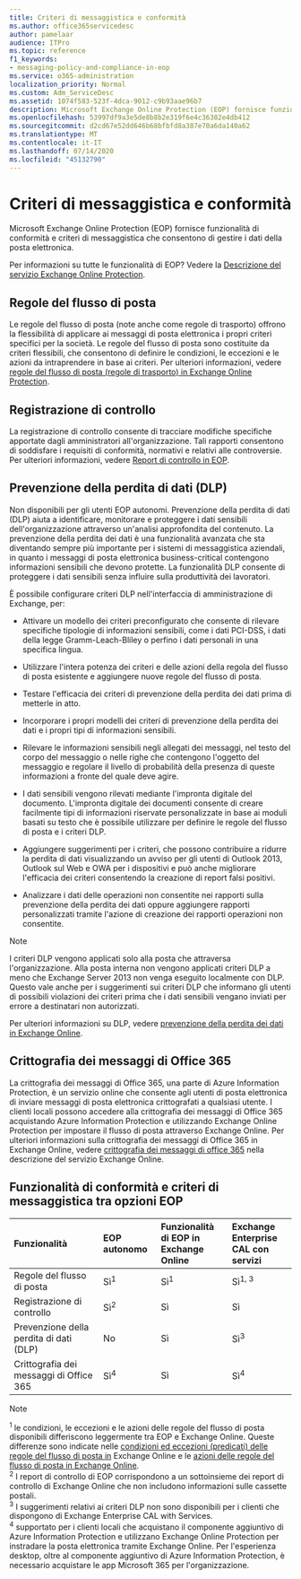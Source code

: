 ```yaml
---
title: Criteri di messaggistica e conformità
ms.author: office365servicedesc
author: pamelaar
audience: ITPro
ms.topic: reference
f1_keywords:
- messaging-policy-and-compliance-in-eop
ms.service: o365-administration
localization_priority: Normal
ms.custom: Adm_ServiceDesc
ms.assetid: 1074f583-523f-4dca-9012-c9b93aae96b7
description: Microsoft Exchange Online Protection (EOP) fornisce funzionalità di conformità e criteri di messaggistica che consentono di gestire i dati della posta elettronica.
ms.openlocfilehash: 53997df9a3e5de8b8b2e319f6e4c36382e4db412
ms.sourcegitcommit: d2cd67e52dd646b68bfbfd8a387e70a6da140a62
ms.translationtype: MT
ms.contentlocale: it-IT
ms.lasthandoff: 07/14/2020
ms.locfileid: "45132790"
---
```

# <a name="messaging-policy-and-compliance"></a>Criteri di messaggistica e conformità

Microsoft Exchange Online Protection (EOP) fornisce funzionalità di conformità e criteri di messaggistica che consentono di gestire i dati della posta elettronica.

Per informazioni su tutte le funzionalità di EOP? Vedere la [Descrizione del servizio Exchange Online Protection](exchange-online-protection-service-description.md).

## <a name="mail-flow-rules"></a>Regole del flusso di posta

Le regole del flusso di posta (note anche come regole di trasporto) offrono la flessibilità di applicare ai messaggi di posta elettronica i propri criteri specifici per la società. Le regole del flusso di posta sono costituite da criteri flessibili, che consentono di definire le condizioni, le eccezioni e le azioni da intraprendere in base ai criteri. Per ulteriori informazioni, vedere [regole del flusso di posta (regole di trasporto) in Exchange Online Protection](https://docs.microsoft.com/microsoft-365/security/office-365-security/mail-flow-rules-transport-rules-0).

## <a name="audit-logging"></a>Registrazione di controllo

La registrazione di controllo consente di tracciare modifiche specifiche apportate dagli amministratori all'organizzazione. Tali rapporti consentono di soddisfare i requisiti di conformità, normativi e relativi alle controversie. Per ulteriori informazioni, vedere [Report di controllo in EOP](https://docs.microsoft.com/microsoft-365/security/office-365-security/auditing-reports-in-eop).

## <a name="data-loss-prevention-dlp"></a>Prevenzione della perdita di dati (DLP)

Non disponibili per gli utenti EOP autonomi. Prevenzione della perdita di dati (DLP) aiuta a identificare, monitorare e proteggere i dati sensibili dell'organizzazione attraverso un'analisi approfondita del contenuto. La prevenzione della perdita dei dati è una funzionalità avanzata che sta diventando sempre più importante per i sistemi di messaggistica aziendali, in quanto i messaggi di posta elettronica business-critical contengono informazioni sensibili che devono protette. La funzionalità DLP consente di proteggere i dati sensibili senza influire sulla produttività dei lavoratori.

È possibile configurare criteri DLP nell'interfaccia di amministrazione di Exchange, per:

- Attivare un modello dei criteri preconfigurato che consente di rilevare specifiche tipologie di informazioni sensibili, come i dati PCI-DSS, i dati della legge Gramm-Leach-Bliley o perfino i dati personali in una specifica lingua.

- Utilizzare l'intera potenza dei criteri e delle azioni della regola del flusso di posta esistente e aggiungere nuove regole del flusso di posta.

- Testare l'efficacia dei criteri di prevenzione della perdita dei dati prima di metterle in atto.

- Incorporare i propri modelli dei criteri di prevenzione della perdita dei dati e i propri tipi di informazioni sensibili.

- Rilevare le informazioni sensibili negli allegati dei messaggi, nel testo del corpo del messaggio o nelle righe che contengono l'oggetto del messaggio e regolare il livello di probabilità della presenza di queste informazioni a fronte del quale deve agire.

- I dati sensibili vengono rilevati mediante l'impronta digitale del documento. L'impronta digitale dei documenti consente di creare facilmente tipi di informazioni riservate personalizzate in base ai moduli basati su testo che è possibile utilizzare per definire le regole del flusso di posta e i criteri DLP.

- Aggiungere suggerimenti per i criteri, che possono contribuire a ridurre la perdita di dati visualizzando un avviso per gli utenti di Outlook 2013, Outlook sul Web e OWA per i dispositivi e può anche migliorare l'efficacia dei criteri consentendo la creazione di report falsi positivi.

- Analizzare i dati delle operazioni non consentite nei rapporti sulla prevenzione della perdita dei dati oppure aggiungere rapporti personalizzati tramite l'azione di creazione dei rapporti operazioni non consentite.

> [!NOTE]
> I criteri DLP vengono applicati solo alla posta che attraversa l'organizzazione. Alla posta interna non vengono applicati criteri DLP a meno che Exchange Server 2013 non venga eseguito localmente con DLP. Questo vale anche per i suggerimenti sui criteri DLP che informano gli utenti di possibili violazioni dei criteri prima che i dati sensibili vengano inviati per errore a destinatari non autorizzati.

Per ulteriori informazioni su DLP, vedere [prevenzione della perdita dei dati in Exchange Online](https://docs.microsoft.com/exchange/security-and-compliance/data-loss-prevention/data-loss-prevention).

## <a name="office-365-message-encryption"></a>Crittografia dei messaggi di Office 365

La crittografia dei messaggi di Office 365, una parte di Azure Information Protection, è un servizio online che consente agli utenti di posta elettronica di inviare messaggi di posta elettronica crittografati a qualsiasi utente. I clienti locali possono accedere alla crittografia dei messaggi di Office 365 acquistando Azure Information Protection e utilizzando Exchange Online Protection per impostare il flusso di posta attraverso Exchange Online. Per ulteriori informazioni sulla crittografia dei messaggi di Office 365 in Exchange Online, vedere [crittografia dei messaggi di office 365](../exchange-online-service-description/message-policy-and-compliance.md#office-365-message-encryption) nella descrizione del servizio Exchange Online.

## <a name="messaging-policy-and-compliance-features-across-eop-options"></a>Funzionalità di conformità e criteri di messaggistica tra opzioni EOP

|**Funzionalità**|**EOP autonomo**|**Funzionalità di EOP in <br/> Exchange Online**|**Exchange Enterprise <br/> CAL con servizi**|
|:-----|:-----|:-----|:-----|
|Regole del flusso di posta|Sì<sup>1</sup>|Sì<sup>1</sup>|Sì<sup>1, 3</sup>|
|Registrazione di controllo|Sì<sup>2</sup>|Sì|Sì|
|Prevenzione della perdita di dati (DLP)|No|Sì|Sì<sup>3</sup>|
|Crittografia dei messaggi di Office 365|Sì<sup>4</sup>|Sì|Sì<sup>4</sup>|

> [!NOTE]
> <sup>1</sup> le condizioni, le eccezioni e le azioni delle regole del flusso di posta disponibili differiscono leggermente tra EOP e Exchange Online. Queste differenze sono indicate nelle [condizioni ed eccezioni (predicati) delle regole del flusso di posta in](https://docs.microsoft.com/Exchange/security-and-compliance/mail-flow-rules/conditions-and-exceptions) Exchange Online e le [azioni delle regole del flusso di posta in Exchange Online](https://docs.microsoft.com/Exchange/security-and-compliance/mail-flow-rules/mail-flow-rule-actions). <br/>
> <sup>2</sup> I report di controllo di EOP corrispondono a un sottoinsieme dei report di controllo di Exchange Online che non includono informazioni sulle cassette postali. <br/>
> <sup>3</sup> I suggerimenti relativi ai criteri DLP non sono disponibili per i clienti che dispongono di Exchange Enterprise CAL with Services. <br/>
> <sup>4</sup> supportato per i clienti locali che acquistano il componente aggiuntivo di Azure Information Protection e utilizzano Exchange Online Protection per instradare la posta elettronica tramite Exchange Online. Per l'esperienza desktop, oltre al componente aggiuntivo di Azure Information Protection, è necessario acquistare le app Microsoft 365 per l'organizzazione. <br/>

